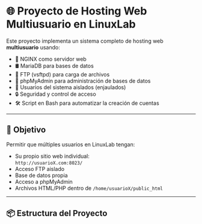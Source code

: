 # 🌐 Proyecto de Hosting Web Multiusuario en LinuxLab

Este proyecto implementa un sistema completo de hosting web **multiusuario** usando:

- 🧩 NGINX como servidor web
- 🛢️ MariaDB para bases de datos
- 📂 FTP (vsftpd) para carga de archivos
- 🧠 phpMyAdmin para administración de bases de datos
- 🐧 Usuarios del sistema aislados (enjaulados)
- 🔒 Seguridad y control de acceso
- 🛠️ Script en Bash para automatizar la creación de cuentas

---

## 🎯 Objetivo

Permitir que múltiples usuarios en LinuxLab tengan:

- Su propio sitio web individual:  
  `http://usuarioX.com:8023/`
- Acceso FTP aislado  
- Base de datos propia  
- Acceso a phpMyAdmin  
- Archivos HTML/PHP dentro de `/home/usuarioX/public_html`

---

## 📦 Estructura del Proyecto

